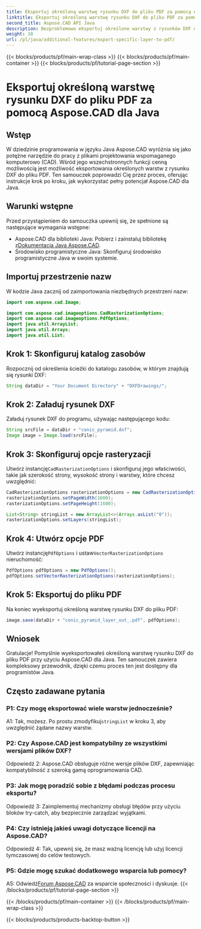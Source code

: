 ```yaml
---
title: Eksportuj określoną warstwę rysunku DXF do pliku PDF za pomocą Aspose.CAD dla Java
linktitle: Eksportuj określoną warstwę rysunku DXF do pliku PDF za pomocą Java
second_title: Aspose.CAD API Java
description: Bezproblemowo eksportuj określone warstwy z rysunków DXF do formatu PDF za pomocą Aspose.CAD dla Java. Postępuj zgodnie z tym przewodnikiem krok po kroku, aby zapewnić bezproblemową integrację.
weight: 18
url: /pl/java/additional-features/export-specific-layer-to-pdf/
---
```


{{< blocks/products/pf/main-wrap-class >}}
{{< blocks/products/pf/main-container >}}
{{< blocks/products/pf/tutorial-page-section >}}

# Eksportuj określoną warstwę rysunku DXF do pliku PDF za pomocą Aspose.CAD dla Java

## Wstęp

W dziedzinie programowania w języku Java Aspose.CAD wyróżnia się jako potężne narzędzie do pracy z plikami projektowania wspomaganego komputerowo (CAD). Wśród jego wszechstronnych funkcji cenną możliwością jest możliwość eksportowania określonych warstw z rysunku DXF do pliku PDF. Ten samouczek poprowadzi Cię przez proces, oferując instrukcje krok po kroku, jak wykorzystać pełny potencjał Aspose.CAD dla Java.

## Warunki wstępne

Przed przystąpieniem do samouczka upewnij się, że spełnione są następujące wymagania wstępne:

-  Aspose.CAD dla biblioteki Java: Pobierz i zainstaluj bibliotekę z[Dokumentacja Java Aspose.CAD](https://reference.aspose.com/cad/java/).
- Środowisko programistyczne Java: Skonfiguruj środowisko programistyczne Java w swoim systemie.

## Importuj przestrzenie nazw

W kodzie Java zacznij od zaimportowania niezbędnych przestrzeni nazw:

```java
import com.aspose.cad.Image;

import com.aspose.cad.imageoptions.CadRasterizationOptions;
import com.aspose.cad.imageoptions.PdfOptions;
import java.util.ArrayList;
import java.util.Arrays;
import java.util.List;
```

## Krok 1: Skonfiguruj katalog zasobów

Rozpocznij od określenia ścieżki do katalogu zasobów, w którym znajdują się rysunki DXF:

```java
String dataDir = "Your Document Directory" + "DXFDrawings/";
```

## Krok 2: Załaduj rysunek DXF

Załaduj rysunek DXF do programu, używając następującego kodu:

```java
String srcFile = dataDir + "conic_pyramid.dxf";
Image image = Image.load(srcFile);
```

## Krok 3: Skonfiguruj opcje rasteryzacji

 Utwórz instancję`CadRasterizationOptions` i skonfiguruj jego właściwości, takie jak szerokość strony, wysokość strony i warstwy, które chcesz uwzględnić:

```java
CadRasterizationOptions rasterizationOptions = new CadRasterizationOptions();
rasterizationOptions.setPageWidth(1600);
rasterizationOptions.setPageHeight(1600);

List<String> stringList = new ArrayList<>(Arrays.asList("0"));
rasterizationOptions.setLayers(stringList);
```

## Krok 4: Utwórz opcje PDF

 Utwórz instancję`PdfOptions` i ustaw`VectorRasterizationOptions` nieruchomość:

```java
PdfOptions pdfOptions = new PdfOptions();
pdfOptions.setVectorRasterizationOptions(rasterizationOptions);
```

## Krok 5: Eksportuj do pliku PDF

Na koniec wyeksportuj określoną warstwę rysunku DXF do pliku PDF:

```java
image.save(dataDir + "conic_pyramid_layer_out_.pdf", pdfOptions);
```

## Wniosek

Gratulacje! Pomyślnie wyeksportowałeś określoną warstwę rysunku DXF do pliku PDF przy użyciu Aspose.CAD dla Java. Ten samouczek zawiera kompleksowy przewodnik, dzięki czemu proces ten jest dostępny dla programistów Java.

## Często zadawane pytania

### P1: Czy mogę eksportować wiele warstw jednocześnie?

 A1: Tak, możesz. Po prostu zmodyfikuj`stringList` w kroku 3, aby uwzględnić żądane nazwy warstw.

### P2: Czy Aspose.CAD jest kompatybilny ze wszystkimi wersjami plików DXF?

Odpowiedź 2: Aspose.CAD obsługuje różne wersje plików DXF, zapewniając kompatybilność z szeroką gamą oprogramowania CAD.

### P3: Jak mogę poradzić sobie z błędami podczas procesu eksportu?

Odpowiedź 3: Zaimplementuj mechanizmy obsługi błędów przy użyciu bloków try-catch, aby bezpiecznie zarządzać wyjątkami.

### P4: Czy istnieją jakieś uwagi dotyczące licencji na Aspose.CAD?

Odpowiedź 4: Tak, upewnij się, że masz ważną licencję lub użyj licencji tymczasowej do celów testowych.

### P5: Gdzie mogę szukać dodatkowego wsparcia lub pomocy?

A5: Odwiedź[Forum Aspose.CAD](https://forum.aspose.com/c/cad/19) za wsparcie społeczności i dyskusje.
{{< /blocks/products/pf/tutorial-page-section >}}

{{< /blocks/products/pf/main-container >}}
{{< /blocks/products/pf/main-wrap-class >}}

{{< blocks/products/products-backtop-button >}}
